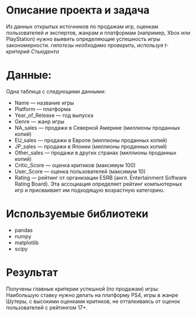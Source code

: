 # Описание проекта и задача
Из данных открытых источников по продажам игр, оценкам пользователей и экспертов, жанрам и платформам (например, Xbox или PlayStation) нужно выявить определяющие успешность игры закономерности. *гипотезы необходимо проверить, используя t-критерий Стьюдента*

# Данные:
Одна таблица с следующими данными:
- Name — название игры
- Platform — платформа
- Year_of_Release — год выпуска
- Genre — жанр игры
- NA_sales — продажи в Северной Америке (миллионы проданных копий)
- EU_sales — продажи в Европе (миллионы проданных копий)
- JP_sales — продажи в Японии (миллионы проданных копий)
- Other_sales — продажи в других странах (миллионы проданных копий)
- Critic_Score — оценка критиков (максимум 100)
- User_Score — оценка пользователей (максимум 10)
- Rating — рейтинг от организации ESRB (англ. Entertainment Software Rating Board). Эта ассоциация определяет рейтинг компьютерных игр и присваивает им подходящую возрастную категорию.

# Используемые библиотеки
- pandas
- numpy
- matplotlib
- scipy

# Результат
Получены главные критерии успешной (по продажам) игры: Наибольшую ставку нужно делать на платформу PS4, игры в жанре Шутеры, с высокими оценками критиков, не отталкиваясь от оценок пользователей с рейтингом 17+.
